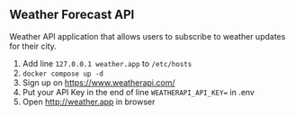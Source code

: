 ## Weather Forecast API

Weather API application that allows users to subscribe to weather updates for their city.

1. Add line `127.0.0.1 weather.app` to `/etc/hosts` 
2. `docker compose up -d`
3. Sign up on https://www.weatherapi.com/
4. Put your API Key in the end of line `WEATHERAPI_API_KEY=` in .env
5. Open http://weather.app in browser

